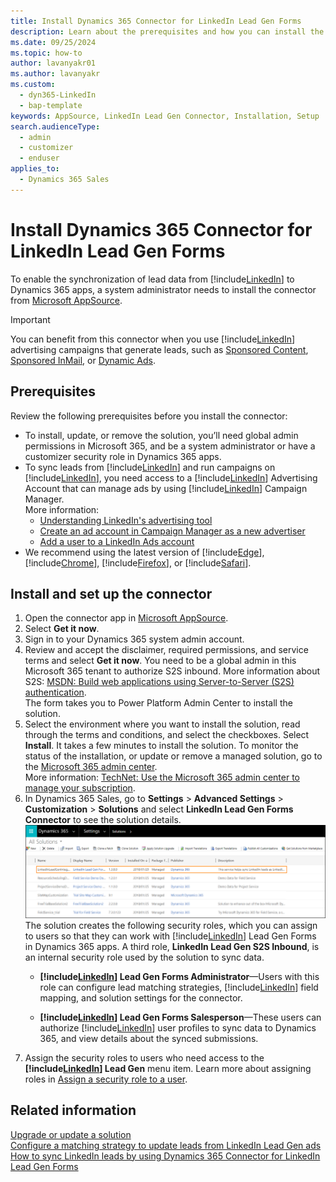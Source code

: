 ```yaml
---
title: Install Dynamics 365 Connector for LinkedIn Lead Gen Forms
description: Learn about the prerequisites and how you can install the LinkedIn Connector for your Dynamics 365 organization.
ms.date: 09/25/2024
ms.topic: how-to
author: lavanyakr01
ms.author: lavanyakr
ms.custom: 
  - dyn365-LinkedIn
  - bap-template
keywords: AppSource, LinkedIn Lead Gen Connector, Installation, Setup
search.audienceType: 
  - admin
  - customizer
  - enduser
applies_to: 
  - Dynamics 365 Sales
---
```


# Install Dynamics 365 Connector for LinkedIn Lead Gen Forms

To enable the synchronization of lead data from [!include[LinkedIn](../../includes/pn-linkedin.md)] to Dynamics 365 apps, a system administrator needs to install the connector from [Microsoft AppSource](https://go.microsoft.com/fwlink/p/?linkid=850928).

> [!IMPORTANT]
> You can benefit from this connector when you use [!include[LinkedIn](../../includes/pn-linkedin.md)] advertising campaigns that generate leads, such as [Sponsored Content](https://business.linkedin.com/marketing-solutions/native-advertising/), [Sponsored InMail](https://business.linkedin.com/marketing-solutions/sponsored-inmail), or [Dynamic Ads](https://business.linkedin.com/marketing-solutions/dynamic-ads).

## Prerequisites

Review the following prerequisites before you install the connector:

- To install, update, or remove the solution, you’ll need global admin permissions in Microsoft 365, and be a system administrator or have a customizer security role in Dynamics 365 apps.  
- To sync leads from [!include[LinkedIn](../../includes/pn-linkedin.md)] and run campaigns on [!include[LinkedIn](../../includes/pn-linkedin.md)], you need access to a [!include[LinkedIn](../../includes/pn-linkedin.md)] Advertising Account that can manage ads by using [!include[LinkedIn](../../includes/pn-linkedin.md)] Campaign Manager.    
  More information: 
  - [Understanding LinkedIn's advertising tool](https://www.linkedin.com/help/lms/answer/56969)  
  - [Create an ad account in Campaign Manager as a new advertiser](https://www.linkedin.com/help/lms/topics/8121/8122/5749)  
  - [Add a user to a LinkedIn Ads account](https://www.linkedin.com/help/lms/answer/5753)  
- We recommend using the latest version of [!include[Edge](../../includes/pn-microsoft-edge.md)], [!include[Chrome](../../includes/tn-google-chrome.md)], [!include[Firefox](../../includes/tn-mozilla-firefox.md)], or [!include[Safari](../../includes/tn-apple-safari.md)].  

## Install and set up the connector

1. Open the connector app in [Microsoft AppSource](https://go.microsoft.com/fwlink/p/?linkid=850928).  
1. Select **Get it now**.  
1. Sign in to your Dynamics 365 system admin account.  
1. Review and accept the disclaimer, required permissions, and service terms and select **Get it now**. You need to be a global admin in this Microsoft 365 tenant to authorize S2S inbound. More information about S2S: [MSDN: Build web applications using Server-to-Server (S2S) authentication](/previous-versions/dynamicscrm-2016/developers-guide/mt790168(v=crm.8)).  
    The form takes you to Power Platform Admin Center to install the solution.  
1. Select the environment where you want to install the solution, read through the terms and conditions, and select the checkboxes. Select **Install**.
   It takes a few minutes to install the solution. To monitor the status of the installation, or update or remove a managed solution, go to the [Microsoft 365 admin center](https://admin.microsoft.com/).  
   More information: [TechNet: Use the Microsoft 365 admin center to manage your subscription](/power-platform/admin/use-office-365-admin-center-manage-subscription).  
1. In Dynamics 365 Sales, go to **Settings** > **Advanced Settings** > **Customization** > **Solutions** and select **LinkedIn Lead Gen Forms Connector** to see the solution details.  
   ![LinkedIn Lead Gen Forms Connector solution detail.](media/Solution-details.png "LinkedIn Lead Gen Forms Connector solution details")  
    The solution creates the following security roles, which you can assign to users so that they can work with [!include[LinkedIn](../../includes/pn-linkedin.md)] Lead Gen Forms in Dynamics 365 apps. A third role, **LinkedIn Lead Gen S2S Inbound**, is an internal security role used by the solution to sync data.  
    - **[!include[LinkedIn](../../includes/pn-linkedin.md)] Lead Gen Forms Administrator**&mdash;Users with this role can configure lead matching strategies, [!include[LinkedIn](../../includes/pn-linkedin.md)] field mapping, and solution settings for the connector.

    - **[!include[LinkedIn](../../includes/pn-linkedin.md)] Lead Gen Forms Salesperson**&mdash;These users can authorize [!include[LinkedIn](../../includes/pn-linkedin.md)] user profiles to sync data to Dynamics 365, and view details about the synced submissions.  
1. Assign the security roles to users who need access to the **[!include[LinkedIn](../../includes/pn-linkedin.md)] Lead Gen** menu item. Learn more about assigning roles in [Assign a security role to a user](/power-platform/admin/assign-security-roles).

## Related information

[Upgrade or update a solution](/power-apps/maker/data-platform/update-solutions)  
[Configure a matching strategy to update leads from LinkedIn Lead Gen ads](configure-matching-strategy.md)  
[How to sync LinkedIn leads by using Dynamics 365 Connector for LinkedIn Lead Gen Forms](sync-linkedin-leads.md)  
